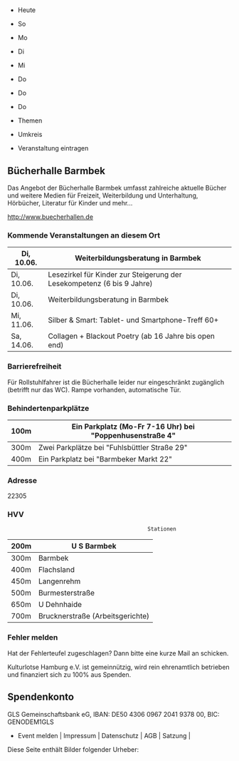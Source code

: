 # 

- Heute
- So
- Mo
- Di
- Mi
- Do
- Do
- Do

- Themen
- Umkreis

- Veranstaltung eintragen

## Bücherhalle Barmbek

<!-- image -->

Das Angebot der Bücherhalle Barmbek umfasst zahlreiche aktuelle Bücher und weitere Medien für Freizeit, Weiterbildung und Unterhaltung, Hörbücher, Literatur für Kinder und mehr...
						


http://www.buecherhallen.de

### Kommende Veranstaltungen an diesem Ort

| Di, 10.06.   |  Weiterbildungsberatung in Barmbek                                     |
|--------------|------------------------------------------------------------------------|
| Di, 10.06.   | Lesezirkel für Kinder zur Steigerung der Lesekompetenz (6 bis 9 Jahre) |
| Di, 10.06.   | Weiterbildungsberatung in Barmbek                                      |
| Mi, 11.06.   | Silber & Smart: Tablet- und Smartphone-Treff 60+                       |
| Sa, 14.06.   | Collagen + Blackout Poetry (ab 16 Jahre bis open end)                  |

### Barrierefreiheit

Für Rollstuhlfahrer ist die Bücherhalle leider nur eingeschränkt zugänglich (betrifft nur das WC). Rampe vorhanden, automatische Tür.

### Behindertenparkplätze

| 100m    | Ein Parkplatz (Mo-Fr 7-16 Uhr) bei "Poppenhusenstraße  4"   |
|---------|-------------------------------------------------------------|
| 300m    | Zwei Parkplätze bei "Fuhlsbüttler Straße  29"               |
| 400m    | Ein Parkplatz bei "Barmbeker Markt  22"                     |

### Adresse

22305

### HVV
                                                Stationen

| 200m   | U S Barmbek                      |
|--------|----------------------------------|
| 300m   | Barmbek                          |
| 400m   | Flachsland                       |
| 450m   | Langenrehm                       |
| 500m   | Burmesterstraße                  |
| 650m   | U Dehnhaide                      |
| 700m   | Brucknerstraße (Arbeitsgerichte) |

### Fehler melden

Hat der Fehlerteufel zugeschlagen? Dann bitte eine kurze Mail an 
 schicken.

Kulturlotse Hamburg e.V. ist gemeinnützig, wird rein ehrenamtlich betrieben und finanziert sich zu 100% aus Spenden.

## Spendenkonto

GLS Gemeinschaftsbank eG, IBAN: DE50 4306 0967 2041 9378 00, BIC: GENODEM1GLS

- Event melden | Impressum | Datenschutz | AGB | Satzung |

Diese Seite enthält Bilder folgender Urheber:

<!-- image -->